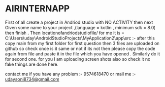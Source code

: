 # AIRINTERNAPP
First of all create a project in Andriod studio with NO ACTIVITY then next Given some name to your project ,(language = kotlin , minimum sdk = 8.0) then finish .
Then locationofandriodstudiofile/ for me it is = C:\Users\uday\AndroidStudioProjects\MyApplication2\app\src :- after this copy main from my first folder for first question then 3 files are uploaded on github so check once is it same or not if its not then please copy the code again from file and paste it in the file which you have opened .
Similarly do it for second one.
for you I am uploading screen shots also so check it no fake things are done here.

contact me if you have any problem :- 9574618470 or mail me :- udaysoni8734@gmail.com
